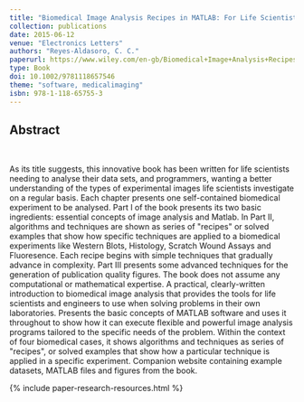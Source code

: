 ```yaml
---
title: "Biomedical Image Analysis Recipes in MATLAB: For Life Scientists and Engineers"
collection: publications
date: 2015-06-12
venue: "Electronics Letters"
authors: "Reyes-Aldasoro, C. C."
paperurl: https://www.wiley.com/en-gb/Biomedical+Image+Analysis+Recipes+in+MATLAB:+For+Life+Scientists+and+Engineers-p-9781118657553
type: Book
doi: 10.1002/9781118657546
theme: "software, medicalimaging"
isbn: 978-1-118-65755-3
---
```

<h2> Abstract </h2>  <br>

As its title suggests, this innovative book has been written for life scientists needing to analyse their data sets, and programmers, wanting a better understanding of the types of experimental images life scientists investigate on a regular basis. Each chapter presents one self-contained biomedical experiment to be analysed. Part I of the book presents its two basic ingredients: essential concepts of image analysis and Matlab. In Part II, algorithms and techniques are shown as series of "recipes" or solved examples that show how specific techniques are applied to a biomedical experiments like Western Blots, Histology, Scratch Wound Assays and Fluoresence. Each recipe begins with simple techniques that gradually advance in complexity. Part III presents some advanced techniques for the generation of publication quality figures. The book does not assume any computational or mathematical expertise.  A practical, clearly-written introduction to biomedical image analysis that provides the tools for life scientists and engineers to use when solving problems in their own laboratories. Presents the basic concepts of MATLAB software and uses it throughout to show how it can execute flexible and powerful image analysis programs tailored to the specific needs of the problem. Within the context of four biomedical cases, it shows algorithms and techniques as series of "recipes", or solved examples that show how a particular technique is applied in a specific experiment. Companion website containing example datasets, MATLAB files and figures from the book.

{% include paper-research-resources.html %}

